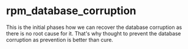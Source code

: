 # rpm_database_corruption
This is the initial phases how we can recover the database corruption as there is no root cause for it. That's why thought to prevent the database corruption as prevention is better than cure.
